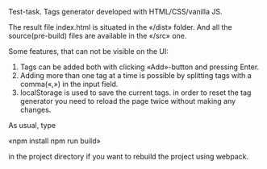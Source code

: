 Test-task. Tags generator developed with HTML/CSS/vanilla JS.

The result file index.html is situated in the «/dist» folder. 
And all the source(pre-build) files are available in the «/src» one.

Some features, that can not be visible on the UI:
1. Tags can be added both with clicking «Add»-button and pressing Enter.
2. Adding more than one tag at a time is possible by splitting tags with a comma(«,») in the input field.
3. localStorage is used to save the current tags. in order to reset the tag generator you need to reload the page twice without making any changes.

As usual, type

«npm install
npm run build»

in the project directory if you want to rebuild the project using webpack.
